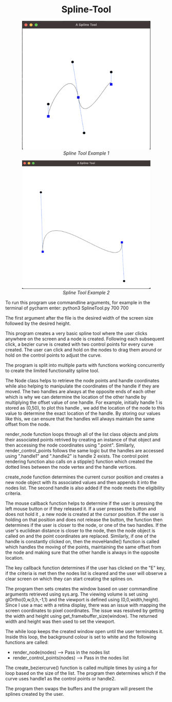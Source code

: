 <h1 align="center">Spline-Tool</h1>

<p align="center">
  <img src="Images/S1.png" width="400" height ="400" />
  <br />
  <em>Spline Tool Example 1</em>
</p>

<p align="center">
  <img src="Images/S2.png" width="400" height ="400" />
  <br />
  <em>Spline Tool Example 2</em>
</p>


To run this program use commandline arguments, for example in the terminal of pycharm enter:
python3 SplineTool.py 700 700

The first argument after the file is the desired width of the screen size followed by the desired height.

This program creates a very basic spline tool where the user clicks anywhere on the screen and a node is created. Following each
subsequent click, a bezier curve is created with two control points for every curve created. The user can click and hold on
the nodes to drag them around or hold on the control points to adjust the curve.

The program is split into multiple parts with functions working concurrently to create the limited functionality spline tool.

The Node class helps to retrieve the node points and handle coordinates while also helping to manipulate the coordinates of
the handle if they are moved. The two handles are always at the opposite ends of each other which is why we can determine
the location of the other handle by multiplying the offset value of one handle. For example, initially handle 1 is stored as
(0,50), to plot this handle , we add the location of the node to this value to determine the exact location of the handle. By storing
our values like this, we can ensure that the handles will always maintain the same offset from the node.

render_node function loops through all of the list class objects and plots their associated points retrived by creating an
instance of that object and then accessing the node coordinates using ".point". Similarly, render_control_points follows the same logic
but the handles are accessed using ".handle1" and ".handle2" is handle 2 exists. The control point rendering function also calls
on a stipple() function which created the dotted lines between the node vertex and the handle vertices.

create_node function determines the current cursor position and creates a new node object with its associated values and then 
appends it into the nodes list. The second handle is also added if the node meets the eligibility criteria.

The mouse callback function helps to determine if the user is pressing the left mouse button or if they released it. If a user
presses the button and does not hold it , a new node is created at the cursor position. If the user is holding on that position and does not release
the button, the function then determines if the user is closer to the node, or one of the two handles. If the user's euclidean distance
is closer to the node, then the node object is called on and the point coordinates are replaced. Similarly, if one of the handle is
constantly clicked on, then the moveHandle() function is called which handles the moving of the points, maintaining the same offset from 
the node and making sure that the other handle is always in the opposite location.

The key callback function determines if the user has clicked on the "E" key, if the criteria is met then the nodes list is cleared
and the user will observe a clear screen on which they can start creating the splines on.

The program then sets creates the window based on user commandline arguments retrieved using sys.arg. The viewing volume is set
using glOrtho(0,w,0,h,-1,1) and the viewport is defined using (0,0,width,height). Since I use a mac with a retina display, there was
an issue with mapping the screen coordinates to pixel coordinates. The issue was resolved by getting the width and height using
get_framebuffer_size(window). The returned width and height was then used to set the viewport.

The while loop keeps the created window open until the user terminates it. Inside this loop, the background colour is set to white
and the following functions are called:
-  render_node(nodes) --> Pass in the nodes list
-  render_control_points(nodes) --> Pass in the nodes list

The create_beziercurve() function is called multiple times by using a for loop based on the size of the list. The program then determines
which if the curve uses handle1 as the control points or handle2.

The program then swaps the buffers and the program will present the splines created by the user.
